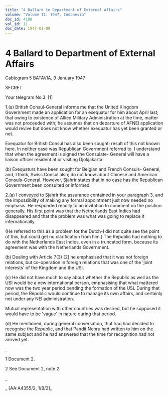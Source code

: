 ```yaml
---
title: "4 Ballard to Department of External Affairs"
volume: "Volume 11: 1947, Indonesia"
doc_id: 4188
vol_id: 11
doc_date: 1947-01-09
---
```


# 4 Ballard to Department of External Affairs

Cablegram 5 BATAVIA, 9 January 1947

SECRET

Your telegram No.3. [1]

1.(a) British Consul-General informs me that the United Kingdom Government made an application for an exequatur for him about April last; that owing to existence of Allied Military Administration at the time, matter was not proceeded with; he assumes that on departure of AFNEI application would revive but does not know whether exequatur has yet been granted or not.

Exequatur for British Consul has also been sought; result of this not known here. In neither case was Republican Government referred to. I understand that when the agreement is signed the Consulate- General will have a liaison officer resident at or visiting Djokjakarta.

(b) Exequaturs have been sought for Belgian and French Consuls- General, and, I think, Swiss Consul also; do not know about Chinese and American Consuls-General. However, Sjahrir states that in no case has the Republican Government been consulted or informed.

2.(a) I conveyed to Sjahrir the assurance contained in your paragraph 3, and the impossibility of making any formal appointment just now needed no emphasis. He responded readily to an invitation to comment on the position generally. His first point was that the Netherlands East Indies had disappeared and that the problem was what was going to replace it internationally.

(He referred to this as a problem for the Dutch-I did not quite see the point of this, but could get no clarification from him.) The Republic had nothing to do with the Netherlands East Indies, even in a truncated form, because its agreement was with the Netherlands Government.

(b) Dealing with Article 7(3) [2] he emphasised that it was not foreign relations, but co-operation in foreign relations that was one of the 'joint interests' of the Kingdom and the USI.

(c) He did not have much to say about whether the Republic as well as the USI would be a new international person, emphasising that what mattered now was the two year period pending the formation of the USL During that period, the Republic would continue to manage its own affairs, and certainly not under any NEI administration.

Mutual representation with other countries was desired, but he supposed it would have to be 'vague' in nature during that period.

(d) He mentioned, during general conversation, that Iraq had decided to recognise the Republic, and that Pandit Nehru had written to him on the same subject and he had answered that the time for recognition had not arrived yet.

_

1 Document 2.

2 See Document 2, note 2.

_

_ [AA:A4355/2, 1/8/2]_

